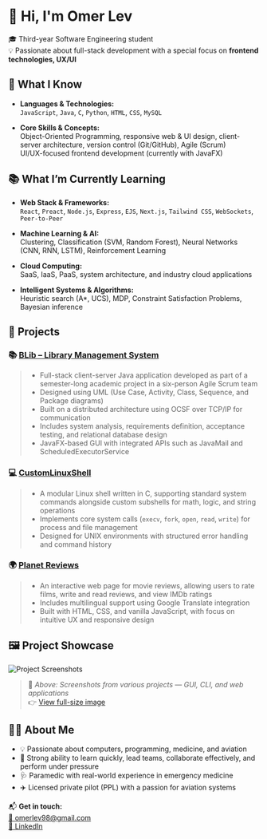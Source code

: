 # 👋 Hi, I'm Omer Lev

🎓 Third-year Software Engineering student  
💡 Passionate about full-stack development with a special focus on **frontend technologies, UX/UI**

## 🧠 What I Know

- **Languages & Technologies:**  
  `JavaScript`, `Java`, `C`, `Python`, `HTML`, `CSS`, `MySQL`

- **Core Skills & Concepts:**  
  Object-Oriented Programming, responsive web & UI design, client-server architecture, version control (Git/GitHub), Agile (Scrum)  
  UI/UX-focused frontend development (currently with JavaFX)

## 📚 What I’m Currently Learning

- **Web Stack & Frameworks:**  
  `React`, `Preact`, `Node.js`, `Express`, `EJS`, `Next.js`, `Tailwind CSS`, `WebSockets`, `Peer-to-Peer`

- **Machine Learning & AI:**  
  Clustering, Classification (SVM, Random Forest), Neural Networks (CNN, RNN, LSTM), Reinforcement Learning

- **Cloud Computing:**  
  SaaS, IaaS, PaaS, system architecture, and industry cloud applications

- **Intelligent Systems & Algorithms:**  
  Heuristic search (A*, UCS), MDP, Constraint Satisfaction Problems, Bayesian inference

## 🚀 Projects

### 📚 [BLib – Library Management System](https://github.com/Method-for-Software-System-Development/BLib4)
> - Full-stack client-server Java application developed as part of a semester-long academic project in a six-person Agile Scrum team  
> - Designed using UML (Use Case, Activity, Class, Sequence, and Package diagrams)  
> - Built on a distributed architecture using OCSF over TCP/IP for communication  
> - Includes system analysis, requirements definition, acceptance testing, and relational database design  
> - JavaFX-based GUI with integrated APIs such as JavaMail and ScheduledExecutorService

### 💻 [CustomLinuxShell](https://github.com/Omer-Matan-Projects/CustomLinuxShell)
> - A modular Linux shell written in C, supporting standard system commands alongside custom subshells for math, logic, and string operations  
> - Implements core system calls (`execv`, `fork`, `open`, `read`, `write`) for process and file management  
> - Designed for UNIX environments with structured error handling and command history

### 🌍 [Planet Reviews](https://github.com/Omer-Matan-Projects/Planet-Reviews)
> - An interactive web page for movie reviews, allowing users to rate films, write and read reviews, and view IMDb ratings  
> - Includes multilingual support using Google Translate integration  
> - Built with HTML, CSS, and vanilla JavaScript, with focus on intuitive UX and responsive design

## 🖼 Project Showcase

![Project Screenshots](images/showcase.png)

> 📝 *Above: Screenshots from various projects — GUI, CLI, and web applications*  
> 👉 [View full-size image](./images/showcase.png)

## 👨‍🚀 About Me
- 💡 Passionate about computers, programming, medicine, and aviation  
- 🤝 Strong ability to learn quickly, lead teams, collaborate effectively, and perform under pressure
- 🩺 Paramedic with real-world experience in emergency medicine  
- ✈️ Licensed private pilot (PPL) with a passion for aviation systems  

📬 **Get in touch:**  
[📧 omerlev98@gmail.com](mailto:omerlev98@gmail.com)  
[🔗 LinkedIn](https://www.linkedin.com/in/omer-lev-5b7708337)
